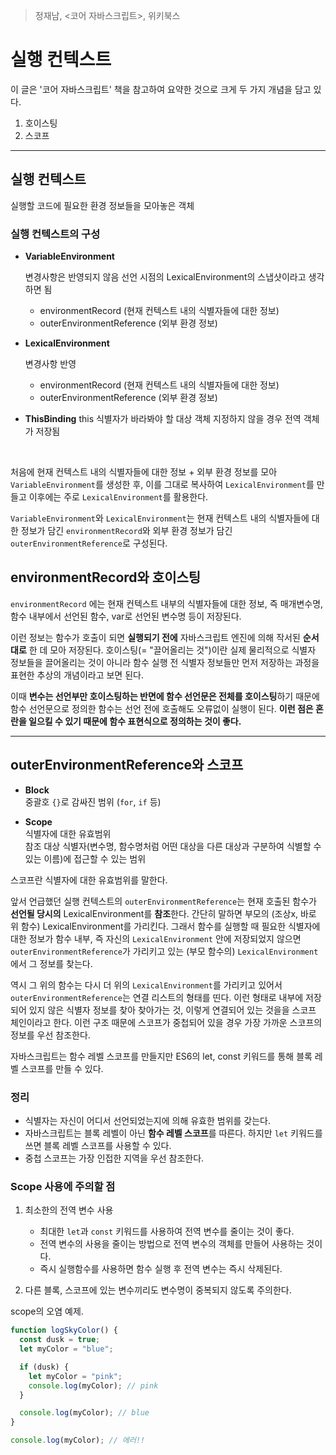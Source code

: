 > 정재남, <코어 자바스크립트>, 위키북스

# 실행 컨텍스트

이 글은 '코어 자바스크립트' 책을 참고하여 요약한 것으로 크게 두 가지 개념을 담고 있다.

1. 호이스팅
2. 스코프

---

## 실행 컨텍스트

실행할 코드에 필요한 환경 정보들을 모아놓은 객체

### 실행 컨텍스트의 구성

- **VariableEnvironment**

  변경사항은 반영되지 않음
  선언 시점의 LexicalEnvironment의 스냅샷이라고 생각하면 됨

  - environmentRecord (현재 컨텍스트 내의 식별자들에 대한 정보)
  - outerEnvironmentReference (외부 환경 정보)

- **LexicalEnvironment**

  변경사항 반영

  - environmentRecord (현재 컨텍스트 내의 식별자들에 대한 정보)
  - outerEnvironmentReference (외부 환경 정보)

- **ThisBinding**
  this 식별자가 바라봐야 할 대상 객체
  지정하지 않을 경우 전역 객체가 저장됨

<br/>

처음에 현재 컨텍스트 내의 식별자들에 대한 정보 + 외부 환경 정보를 모아 `VariableEnvironment`를 생성한 후, 이를 그대로 복사하여 `LexicalEnvironment`를 만들고 이후에는 주로 `LexicalEnvironment`를 활용한다.

`VariableEnvironment`와 `LexicalEnvironment`는 현재 컨텍스트 내의 식별자들에 대한 정보가 담긴 `environmentRecord`와 외부 환경 정보가 담긴 `outerEnvironmentReference`로 구성된다.

## environmentRecord와 호이스팅

`environmentRecord` 에는 현재 컨텍스트 내부의 식별자들에 대한 정보, 즉 매개변수명, 함수 내부에서 선언된 함수, var로 선언된 변수명 등이 저장된다.

이런 정보는 함수가 호출이 되면 **실행되기 전에** 자바스크립트 엔진에 의해 작서된 **순서대로** 한 데 모아 저장된다. 호이스팅(= "끌어올리는 것")이란 실제 물리적으로 식별자 정보들을 끌어올리는 것이 아니라 함수 실행 전 식별자 정보들만 먼저 저장하는 과정을 표현한 추상의 개념이라고 보면 된다.

이때 **변수는 선언부만 호이스팅하는 반면에 함수 선언문은 전체를 호이스팅**하기 때문에 함수 선언문으로 정의한 함수는 선언 전에 호출해도 오류없이 실행이 된다. **이런 점은 혼란을 일으킬 수 있기 때문에 함수 표현식으로 정의하는 것이 좋다.**

---

## outerEnvironmentReference와 스코프

- **Block**  
  중괄호 `{}`로 감싸진 범위 (`for`, `if` 등)

- **Scope**  
  식별자에 대한 유효범위  
  참조 대상 식별자(변수명, 함수명처럼 어떤 대상을 다른 대상과 구분하여 식별할 수 있는 이름)에 접근할 수 있는 범위

스코프란 식별자에 대한 유효범위를 말한다.

앞서 언급했던 실행 컨텍스트의 `outerEnvironmentReference`는 현재 호출된 함수가 **선언될 당시의** LexicalEnvironment를 **참조**한다. 간단히 말하면 부모의 (조상x, 바로 위 함수) LexicalEnvironment를 가리킨다. 그래서 함수를 실행할 때 필요한 식별자에 대한 정보가 함수 내부, 즉 자신의 `LexicalEnvironment` 안에 저장되었지 않으면 `outerEnvironmentReference`가 가리키고 있는 (부모 함수의) `LexicalEnvironment`에서 그 정보를 찾는다.

역시 그 위의 함수는 다시 더 위의 `LexicalEnvironment`를 가리키고 있어서 `outerEnvironmentReference`는 연결 리스트의 형태를 띤다. 이런 형태로 내부에 저장되어 있지 않은 식별자 정보를 찾아 찾아가는 것, 이렇게 연결되어 있는 것을을 스코프 체인이라고 한다. 이런 구조 때문에 스코프가 중첩되어 있을 경우 가장 가까운 스코프의 정보를 우선 참조한다.

자바스크립트는 함수 레벨 스코프를 만들지만 ES6의 let, const 키워드를 통해 블록 레벨 스코프를 만들 수 있다.

### 정리

- 식별자는 자신이 어디서 선언되었는지에 의해 유효한 범위를 갖는다.
- 자바스크립트는 블록 레벨이 아닌 **함수 레벨 스코프**를 따른다. 하지만 `let` 키워드를 쓰면 블록 레벨 스코프를 사용할 수 있다.
- 중첩 스코프는 가장 인접한 지역을 우선 참조한다.

### Scope 사용에 주의할 점

1. 최소한의 전역 변수 사용

   - 최대한 `let`과 `const` 키워드를 사용하여 전역 변수를 줄이는 것이 좋다.
   - 전역 변수의 사용을 줄이는 방법으로 전역 변수의 객체를 만들어 사용하는 것이다.
   - 즉시 실행함수를 사용하면 함수 실행 후 전역 변수는 즉시 삭제된다.

2. 다른 블록, 스코프에 있는 변수끼리도 변수명이 중복되지 않도록 주의한다.

scope의 오염 예제.

```js
function logSkyColor() {
  const dusk = true;
  let myColor = "blue";

  if (dusk) {
    let myColor = "pink";
    console.log(myColor); // pink
  }

  console.log(myColor); // blue
}

console.log(myColor); // 에러!!
```
